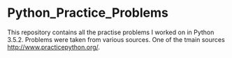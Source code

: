 # Python_Practice_Problems

This repository contains all the practise problems I worked on in Python 3.5.2. Problems were taken from various sources. One of the tmain sources http://www.practicepython.org/.
